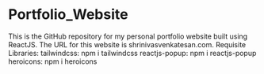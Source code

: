 # Portfolio_Website
This is the GitHub repository for my personal portfolio website built using ReactJS.
The URL for this website is shrinivasvenkatesan.com.
Requisite Libraries:
tailwindcss: npm i tailwindcss
reactjs-popup: npm i reactjs-popup
heroicons: npm i heroicons